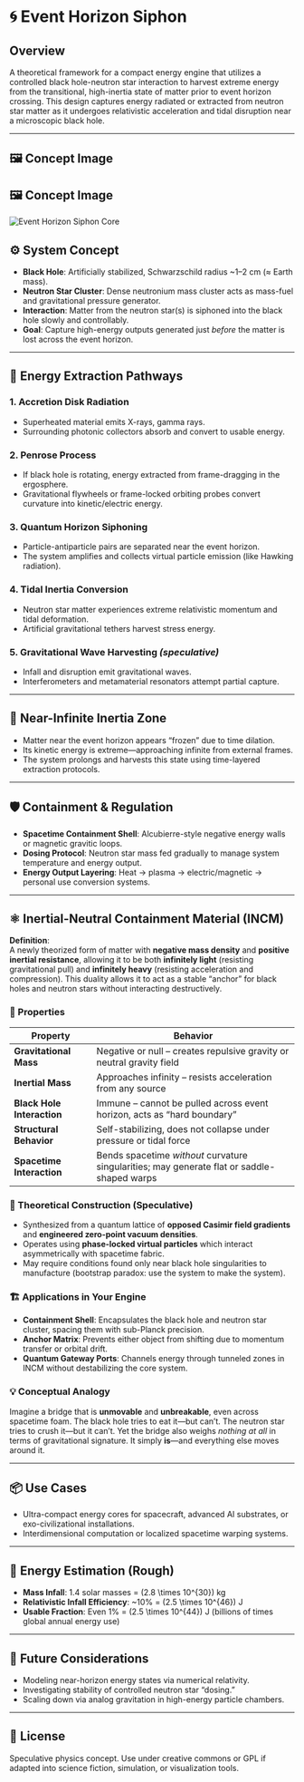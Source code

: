 # 🌀 Event Horizon Siphon

## Overview
A theoretical framework for a compact energy engine that utilizes a controlled black hole-neutron star interaction to harvest extreme energy from the transitional, high-inertia state of matter prior to event horizon crossing. This design captures energy radiated or extracted from neutron star matter as it undergoes relativistic acceleration and tidal disruption near a microscopic black hole.

---
## 🖼️ Concept Image

## 🖼️ Concept Image

![Event Horizon Siphon Core](assets/ChatGPT_Image_Apr_29_2025_06_58_54_AM.png)



## ⚙️ System Concept
- **Black Hole**: Artificially stabilized, Schwarzschild radius ~1–2 cm (≈ Earth mass).
- **Neutron Star Cluster**: Dense neutronium mass cluster acts as mass-fuel and gravitational pressure generator.
- **Interaction**: Matter from the neutron star(s) is siphoned into the black hole slowly and controllably.
- **Goal**: Capture high-energy outputs generated just *before* the matter is lost across the event horizon.

---

## 🔋 Energy Extraction Pathways

### 1. **Accretion Disk Radiation**
- Superheated material emits X-rays, gamma rays.
- Surrounding photonic collectors absorb and convert to usable energy.

### 2. **Penrose Process**
- If black hole is rotating, energy extracted from frame-dragging in the ergosphere.
- Gravitational flywheels or frame-locked orbiting probes convert curvature into kinetic/electric energy.

### 3. **Quantum Horizon Siphoning**
- Particle-antiparticle pairs are separated near the event horizon.
- The system amplifies and collects virtual particle emission (like Hawking radiation).

### 4. **Tidal Inertia Conversion**
- Neutron star matter experiences extreme relativistic momentum and tidal deformation.
- Artificial gravitational tethers harvest stress energy.

### 5. **Gravitational Wave Harvesting** *(speculative)*
- Infall and disruption emit gravitational waves.
- Interferometers and metamaterial resonators attempt partial capture.

---

## 🌌 Near-Infinite Inertia Zone
- Matter near the event horizon appears “frozen” due to time dilation.
- Its kinetic energy is extreme—approaching infinite from external frames.
- The system prolongs and harvests this state using time-layered extraction protocols.

---

## 🛡️ Containment & Regulation
- **Spacetime Containment Shell**: Alcubierre-style negative energy walls or magnetic gravitic loops.
- **Dosing Protocol**: Neutron star mass fed gradually to manage system temperature and energy output.
- **Energy Output Layering**: Heat → plasma → electric/magnetic → personal use conversion systems.

---

## ⚛️ Inertial-Neutral Containment Material (INCM)

**Definition**:  
A newly theorized form of matter with **negative mass density** and **positive inertial resistance**, allowing it to be both **infinitely light** (resisting gravitational pull) and **infinitely heavy** (resisting acceleration and compression). This duality allows it to act as a stable “anchor” for black holes and neutron stars without interacting destructively.

### 🔐 Properties

| Property              | Behavior                                      |
|-----------------------|-----------------------------------------------|
| **Gravitational Mass** | Negative or null – creates repulsive gravity or neutral gravity field |
| **Inertial Mass**      | Approaches infinity – resists acceleration from any source |
| **Black Hole Interaction** | Immune – cannot be pulled across event horizon, acts as “hard boundary” |
| **Structural Behavior** | Self-stabilizing, does not collapse under pressure or tidal force |
| **Spacetime Interaction** | Bends spacetime *without* curvature singularities; may generate flat or saddle-shaped warps |

### 🧪 Theoretical Construction (Speculative)
- Synthesized from a quantum lattice of **opposed Casimir field gradients** and **engineered zero-point vacuum densities**.
- Operates using **phase-locked virtual particles** which interact asymmetrically with spacetime fabric.
- May require conditions found only near black hole singularities to manufacture (bootstrap paradox: use the system to make the system).

### 🏗️ Applications in Your Engine
- **Containment Shell**: Encapsulates the black hole and neutron star cluster, spacing them with sub-Planck precision.
- **Anchor Matrix**: Prevents either object from shifting due to momentum transfer or orbital drift.
- **Quantum Gateway Ports**: Channels energy through tunneled zones in INCM without destabilizing the core system.

### 💡 Conceptual Analogy
Imagine a bridge that is **unmovable** and **unbreakable**, even across spacetime foam. The black hole tries to eat it—but can’t. The neutron star tries to crush it—but it can’t. Yet the bridge also weighs *nothing at all* in terms of gravitational signature. It simply **is**—and everything else moves around it.

---

## 📦 Use Cases
- Ultra-compact energy cores for spacecraft, advanced AI substrates, or exo-civilizational installations.
- Interdimensional computation or localized spacetime warping systems.

---

## 🧼 Energy Estimation (Rough)
- **Mass Infall**: 1.4 solar masses = \(2.8 \times 10^{30}\) kg
- **Relativistic Infall Efficiency**: ~10% = \(2.5 \times 10^{46}\) J
- **Usable Fraction**: Even 1% = \(2.5 \times 10^{44}\) J (billions of times global annual energy use)

---

## 🧠 Future Considerations
- Modeling near-horizon energy states via numerical relativity.
- Investigating stability of controlled neutron star “dosing.”
- Scaling down via analog gravitation in high-energy particle chambers.

---

## 🔖 License
Speculative physics concept. Use under creative commons or GPL if adapted into science fiction, simulation, or visualization tools.
